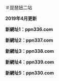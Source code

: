 ＃琵琶妞二站
<p><b>2019年4月更新</b></p>
<p><b>新網址1：ppn336.com</b></p>
<p><b>新網址2：ppn337.com</b></p>
<p><b>新網址3：ppn338.com</b></p>
<p><b>新網址4：ppn339.com</b></p>
<p><b>新網址5：ppn330.com</b></p>
